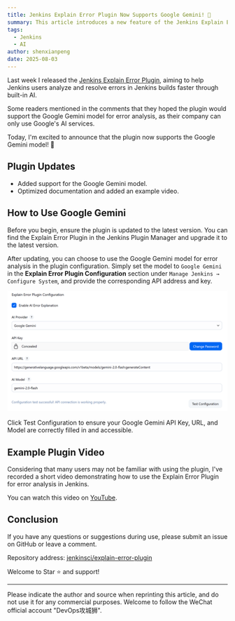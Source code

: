 ```yaml
---
title: Jenkins Explain Error Plugin Now Supports Google Gemini! 🤖
summary: This article introduces a new feature of the Jenkins Explain Error Plugin that supports for Google Gemini model for error analysis. It provides configuration methods and an example video.
tags:
  - Jenkins
  - AI
author: shenxianpeng
date: 2025-08-03
---
```


Last week I released the [Jenkins Explain Error Plugin](https://shenxianpeng.github.io/2025/07/explain-error-plugin/), aiming to help Jenkins users analyze and resolve errors in Jenkins builds faster through built-in AI.

Some readers mentioned in the comments that they hoped the plugin would support the Google Gemini model for error analysis, as their company can only use Google's AI services.

Today, I'm excited to announce that the plugin now supports the Google Gemini model! 🎉

## Plugin Updates

- Added support for the Google Gemini model.
- Optimized documentation and added an example video.

## How to Use Google Gemini

Before you begin, ensure the plugin is updated to the latest version.  You can find the Explain Error Plugin in the Jenkins Plugin Manager and upgrade it to the latest version.

After updating, you can choose to use the Google Gemini model for error analysis in the plugin configuration. Simply set the model to `Google Gemini` in the **Explain Error Plugin Configuration** section under `Manage Jenkins → Configure System`, and provide the corresponding API address and key.



![Explain Error Plugin Configuration](explain-error-plugin-configuration.png)

Click Test Configuration to ensure your Google Gemini API Key, URL, and Model are correctly filled in and accessible.

## Example Plugin Video

Considering that many users may not be familiar with using the plugin, I've recorded a short video demonstrating how to use the Explain Error Plugin for error analysis in Jenkins.

You can watch this video on [YouTube](https://www.youtube.com/watch?v=rPI9PMeDQ2o).

## Conclusion

If you have any questions or suggestions during use, please submit an issue on GitHub or leave a comment.

Repository address: [jenkinsci/explain-error-plugin](https://github.com/jenkinsci/explain-error-plugin)

Welcome to Star ⭐️ and support!

---

Please indicate the author and source when reprinting this article, and do not use it for any commercial purposes. Welcome to follow the WeChat official account "DevOps攻城狮".
